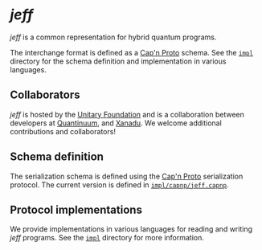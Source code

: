# *jeff*

*jeff* is a common representation for hybrid quantum programs.

The interchange format is defined as a [Cap'n Proto](https://capnproto.org)
schema. See the [`impl`](https://github.com/unitaryfoundation/jeff/tree/main/impl)
directory for the schema definition and implementation in various languages.

## Collaborators

*jeff* is hosted by the [Unitary Foundation](https://unitary.foundation/) and is a collaboration between developers at
[Quantinuum](https://www.quantinuum.com), and [Xanadu](https://www.xanadu.ai).
We welcome additional contributions and collaborators!

## Schema definition

The serialization schema is defined using the
[Cap'n Proto](https://capnproto.org) serialization protocol. The current version
is defined in [`impl/capnp/jeff.capnp`][capnp].

## Protocol implementations

We provide implementations in various languages for reading and writing *jeff*
programs. See the [`impl`][impl] directory for more information.

[capnp]: https://github.com/unitaryfoundation/jeff/blob/main/impl/capnp/jeff.capnp
[impl]: https://github.com/unitaryfoundation/jeff/tree/main/impl
